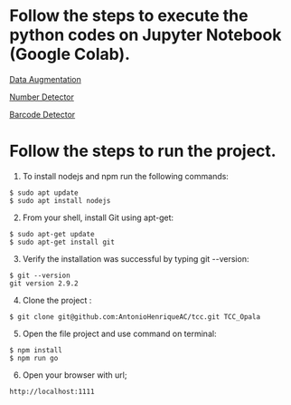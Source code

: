 # Follow the steps to execute the python codes on Jupyter Notebook (Google Colab).


[Data Augmentation](https://github.com/AntonioHenriqueAC/tcc/blob/master/google_colab/Data_augmentation.ipynb)


[Number Detector](https://github.com/AntonioHenriqueAC/tcc/blob/master/google_colab/Number_Detector.ipynb)

[Barcode Detector](https://github.com/AntonioHenriqueAC/tcc/blob/master/google_colab/Barcode_Detector.ipynb)

# Follow the steps to run the project.



01. To install nodejs and npm run the following commands:
```
$ sudo apt update
$ sudo apt install nodejs
```
02. From your shell, install Git using apt-get:
```
$ sudo apt-get update
$ sudo apt-get install git
```
03. Verify the installation was successful by typing git --version:
```
$ git --version
git version 2.9.2
```
04. Clone the project :
```
$ git clone git@github.com:AntonioHenriqueAC/tcc.git TCC_Opala
```
05. Open the file project and use command on terminal:
```
$ npm install
$ npm run go
```
06. Open your browser with url;
```
http://localhost:1111
```



